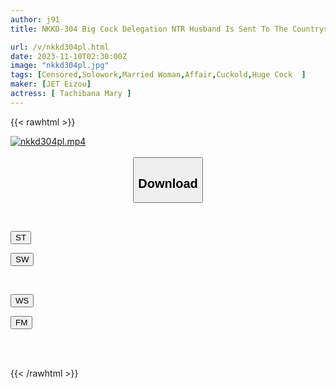 ```yaml
---
author: j91
title: NKKD-304 Big Cock Delegation NTR Husband Is Sent To The Countryside... Wife Is Made To Cum By A Big Cock... Mary Tachibana

url: /v/nkkd304pl.html
date: 2023-11-10T02:30:00Z
image: "nkkd304pl.jpg"
tags: [Censored,Solowork,Married Woman,Affair,Cuckold,Huge Cock	 ]
maker: [JET Eizou]
actress: [ Tachibana Mary ]
---
```



{{< rawhtml >}}

<div class="video" data-videoid="06xyeeLJpMhbpzr">
    <a href="javascript:;">
        <img src="https://my.j91.asia/v/nkkd304pl.jpg" width="WIDTH" height="HEIGHT" alt="nkkd304pl.mp4" loading="lazy">
    </a>
</div>

<script type="text/javascript" src="https://j91.asia/asset/on-demand-st.js"></script>

<br>
  <link rel="stylesheet" href="https://j91.asia/asset/bs5.css">
  
  <center>
  <button class="btn btn-primary" type="button" data-bs-toggle="collapse" data-bs-target=".multi-collapse" aria-expanded="false" aria-controls="multiCollapseExample1 multiCollapseExample2"><h2>Download</h2></button></center>
</p>
<div class="row">
  <div class="col">
    <div class="collapse multi-collapse" id="multiCollapseExample1">
      <div class="card card-body">
	      	      <br>
<div class="buttons">  
<p><a href="https://streamtape.to/v/06xyeeLJpMhbpzr" target="_blank"><button class="btn-hover color-3"><i class="fa fa-download"></i> ST</button></a></p>
<p><a href="https://sfastwish.com/8r6gtwoy4ivr" target="_blank"><button class="btn-hover color-2"><i class="fa fa-download"></i> SW</button></a></p></div>
    </div>
  </div>
</div>
  <div class="col">
    <div class="collapse multi-collapse" id="multiCollapseExample2">
      <div class="card card-body">
	      <br>
<div class="buttons">
<p><a href="javascript:;" target="_blank"><button class="btn-hover color-9"><i class="fa fa-download"></i> WS</button></a></p>
<p><a href="javascript:;" target="_blank"><button class="btn-hover color-8"><i class="fa fa-download"></i> FM</button></a></p></div>
<br><br>
      </div>
    </div>
  </div>
</div>

{{< /rawhtml >}}
